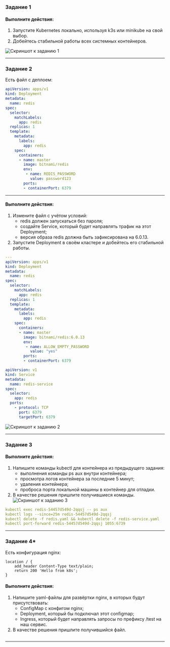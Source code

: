 ### Задание 1
#### Выполните действия:

1. Запустите Kubernetes локально, используя k3s или minikube на свой выбор.
2. Добейтесь стабильной работы всех системных контейнеров.

![Скриншот к заданию 1](https://github.com/user-attachments/assets/9ac3e56e-0190-48f5-a136-cd91254ce779)

---

### Задание 2
Есть файл с деплоем:

```yaml
apiVersion: apps/v1
kind: Deployment
metadata:
  name: redis
spec:
  selector:
    matchLabels:
      app: redis
  replicas: 1
  template:
    metadata:
      labels:
        app: redis
    spec:
      containers:
      - name: master
        image: bitnami/redis
        env:
         - name: REDIS_PASSWORD
           value: password123
        ports:
        - containerPort: 6379
```
---
#### Выполните действия:

1. Измените файл с учётом условий:
   - redis должен запускаться без пароля;
   - создайте Service, который будет направлять трафик на этот Deployment;
   - версия образа redis должна быть зафиксирована на 6.0.13.
2. Запустите Deployment в своём кластере и добейтесь его стабильной работы.

```yaml
---
apiVersion: apps/v1
kind: Deployment
metadata:
  name: redis
spec:
  selector:
    matchLabels:
      app: redis
  replicas: 1
  template:
    metadata:
      labels:
        app: redis
    spec:
      containers:
      - name: master
        image: bitnami/redis:6.0.13
        env:
         - name: ALLOW_EMPTY_PASSWORD
           value: "yes"
        ports:
        - containerPort: 6379
```
```yaml
apiVersion: v1
kind: Service
metadata:
  name: redis-service
spec:
  selector:
    app: redis
  ports:
    - protocol: TCP
      port: 6379
      targetPort: 6379
```
![Скриншот к заданию 2](https://github.com/user-attachments/assets/e00c3145-47e2-4934-a782-2fd58ac9ddc2)

---

### Задание 3
#### Выполните действия:

1. Напишите команды kubectl для контейнера из предыдущего задания:
   - выполнения команды ps aux внутри контейнера;
   - просмотра логов контейнера за последние 5 минут;
   - удаления контейнера;
   - проброса порта локальной машины в контейнер для отладки.
2. В качестве решения пришлите получившиеся команды.
![Скриншот к заданию 3](https://github.com/user-attachments/assets/fd197db3-d724-4ab6-ae5d-89c3653d7773)

```yaml
kubectl exec redis-54457d549d-2qqsj -- ps aux
kubectl logs --since=25m redis-54457d549d-2qqsj
kubectl delete -f redis.yaml && kubectl delete -f redis-service.yaml
kubectl port-forward redis-54457d549d-2qqsj 1055:6739
```
---
### Задание 4*
Есть конфигурация nginx:
```
location / {
    add_header Content-Type text/plain;
    return 200 'Hello from k8s';
}
```
#### Выполните действия:

1. Напишите yaml-файлы для развёртки nginx, в которых будут присутствовать:
   - ConfigMap с конфигом nginx;
   - Deployment, который бы подключал этот configmap;
   - Ingress, который будет направлять запросы по префиксу /test на наш сервис.
2. В качестве решения пришлите получившийся файл.
```
```
---

